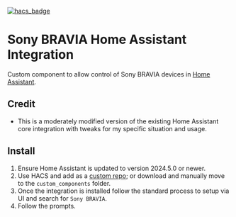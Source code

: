 [![hacs_badge](https://img.shields.io/badge/HACS-Custom-41BDF5.svg?style=for-the-badge)](https://github.com/hacs/integration)
# Sony BRAVIA Home Assistant Integration
Custom component to allow control of Sony BRAVIA devices in [Home Assistant](https://home-assistant.io).

## Credit
- This is a moderately modified version of the existing Home Assistant core integration with tweaks for my specific situation and usage.

## Install
1. Ensure Home Assistant is updated to version 2024.5.0 or newer.
2. Use HACS and add as a [custom repo](https://hacs.xyz/docs/faq/custom_repositories); or download and manually move to the `custom_components` folder.
3. Once the integration is installed follow the standard process to setup via UI and search for `Sony BRAVIA`.
4. Follow the prompts.
